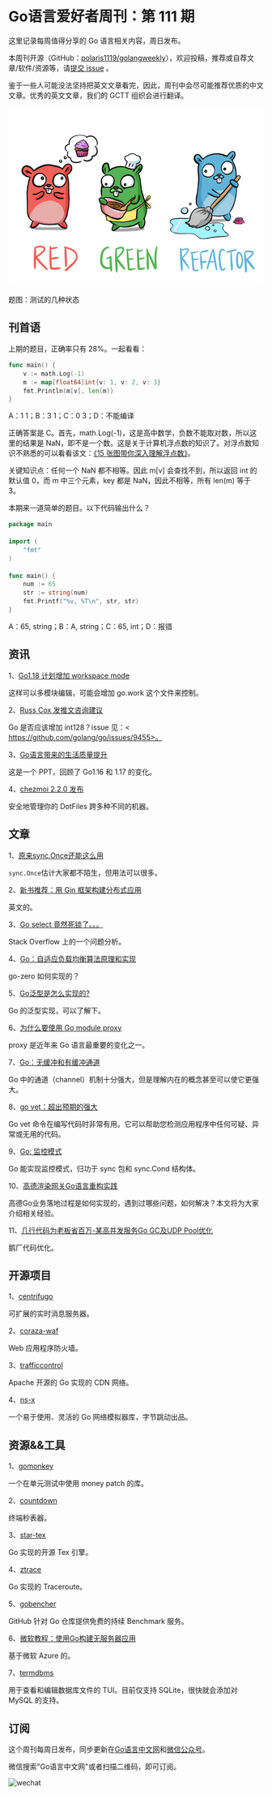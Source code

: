 # Go语言爱好者周刊：第 111 期

这里记录每周值得分享的 Go 语言相关内容，周日发布。

本周刊开源（GitHub：[polaris1119/golangweekly](https://github.com/polaris1119/golangweekly)），欢迎投稿，推荐或自荐文章/软件/资源等，请[提交 issue](https://github.com/polaris1119/golangweekly/issues) 。

鉴于一些人可能没法坚持把英文文章看完，因此，周刊中会尽可能推荐优质的中文文章。优秀的英文文章，我们的 GCTT 组织会进行翻译。

![](imgs/issue111/cover.png)

题图：测试的几种状态

## 刊首语

上期的题目，正确率只有 28%。一起看看：

```go
func main() {
    v := math.Log(-1)
    m := map[float64]int{v: 1, v: 2, v: 3}
    fmt.Println(m[v], len(m))
}
```

A：1 1；B：3 1；C：0 3；D：不能编译

正确答案是 C。首先，math.Log(-1)，这是高中数学，负数不能取对数，所以这里的结果是 NaN，即不是一个数。这是关于计算机浮点数的知识了。对浮点数知识不熟悉的可以看看该文：[《15 张图带你深入理解浮点数》](https://mp.weixin.qq.com/s/BmXbChq3RVRmdGNgfxLyvw)。

关键知识点：任何一个 NaN 都不相等。因此 m[v] 会查找不到，所以返回 int 的默认值 0，而 m 中三个元素，key 都是 NaN，因此不相等，所有 len(m) 等于 3。

本期来一道简单的题目。以下代码输出什么？

```go
package main

import (
	"fmt"
)

func main() {
	num := 65
	str := string(num)
	fmt.Printf("%v, %T\n", str, str)
}
```

A：65, string；B：A, string；C：65, int；D：报错

## 资讯

1、[Go1.18 计划增加 workspace mode](https://github.com/golang/go/issues/45713)

这样可以多模块编辑，可能会增加 go.work 这个文件来控制。

2、[Russ Cox 发推文咨询建议](https://twitter.com/_rsc/status/1433128358683029506)

Go 是否应该增加 int128？issue 见：< https://github.com/golang/go/issues/9455>。

3、[Go语言带来的生活质量提升](https://docs.google.com/presentation/d/1sBXrDYiSCPVBeguQbCJebxIVptjTFKjGOBsElkbp040/edit?resourcekey=0-TM-u9xTZZHUyt3-y9-tZow)

这是一个 PPT，回顾了 Go1.16 和 1.17 的变化。

4、[chezmoi 2.2.0 发布](https://github.com/twpayne/chezmoi)

安全地管理你的 DotFiles 跨多种不同的机器。

## 文章

1、[原来sync.Once还能这么用](https://mp.weixin.qq.com/s/JcZi8GjA_sn_Oo74bqvipg)

`sync.Once`估计大家都不陌生，但用法可以很多。

2、[新书推荐：用 Gin 框架构建分布式应用](https://mp.weixin.qq.com/s/geFEA3ydBiB6nwMJwJ_dQw)

英文的。

3、[Go select 竟然死锁了。。。](https://mp.weixin.qq.com/s/YB_mBJMAmRruNrb4NPy8sw)

Stack Overflow 上的一个问题分析。

4、[Go：自适应负载均衡算法原理和实现](https://mp.weixin.qq.com/s/BiJyD7V8yEFjKyCFXo3PPg)

go-zero 如何实现的？

5、[Go泛型是怎么实现的?](https://colobu.com/2021/08/30/how-is-go-generic-implemented/)

Go 的泛型实现，可以了解下。

6、[为什么要使用 Go module proxy](https://mp.weixin.qq.com/s/2XfBNSbllD4AzSd3yAihdg)

proxy 是近年来 Go 语言最重要的变化之一。

7、[Go：无缓冲和有缓冲通道](https://mp.weixin.qq.com/s/WvlVQuyMsPQzWJqBW6qQ_g)

Go 中的通道（channel）机制十分强大，但是理解内在的概念甚至可以使它更强大。

8、[go vet：超出预期的强大](https://mp.weixin.qq.com/s/6Q5SqkpPUaR2JXipt1sDEA)

Go vet 命令在编写代码时非常有用。它可以帮助您检测应用程序中任何可疑、异常或无用的代码。

9、[Go: 监控模式](https://mp.weixin.qq.com/s/vkLfBYHh-zUpT78AeIsp9Q)

Go 能实现监控模式，归功于 sync 包和 sync.Cond 结构体。

10、[高德渲染网关Go语言重构实践](https://mp.weixin.qq.com/s/i9da19Z9MU5ENZ572P87rw)

高德Go业务落地过程是如何实现的，遇到过哪些问题，如何解决？本文将为大家介绍相关经验。

11、[几行代码为老板省百万-某高并发服务Go GC及UDP Pool优化](https://mp.weixin.qq.com/s/YAz5NyiNWJCMlGsJRTAaxw)

鹅厂代码优化。

## 开源项目

1、[centrifugo](https://github.com/centrifugal/centrifugo)

可扩展的实时消息服务器。

2、[coraza-waf](https://github.com/jptosso/coraza-waf)

Web 应用程序防火墙。

3、[trafficcontrol](https://github.com/apache/trafficcontrol)

Apache 开源的 Go 实现的 CDN 网络。

4、[ns-x](https://github.com/bytedance/ns-x)

一个易于使用、灵活的 Go 网络模拟器库，字节跳动出品。

## 资源&&工具

1、[gomonkey](https://github.com/agiledragon/gomonkey)

一个在单元测试中使用 money patch 的库。

2、[countdown](https://github.com/antonmedv/countdown)

终端秒表器。

3、[star-tex](https://git.sr.ht/~sbinet/star-tex)

Go 实现的开源 Tex 引擎。

4、[ztrace](https://github.com/zartbot/ztrace)

Go 实现的 Traceroute。

5、[gobencher](https://github.com/marketplace/gobencher)

GitHub 针对 Go 仓库提供免费的持续 Benchmark 服务。

6、[微软教程：使用Go构建无服务器应用](https://docs.microsoft.com/zh-cn/learn/modules/serverless-go/)

基于微软 Azure 的。

7、[termdbms](https://github.com/mathaou/termdbms)

用于查看和编辑数据库文件的 TUI。目前仅支持 SQLite，很快就会添加对 MySQL 的支持。

## 订阅

这个周刊每周日发布，同步更新在[Go语言中文网](https://studygolang.com/go/weekly)和[微信公众号](https://weixin.sogou.com/weixin?query=Go%E8%AF%AD%E8%A8%80%E4%B8%AD%E6%96%87%E7%BD%91)。

微信搜索"Go语言中文网"或者扫描二维码，即可订阅。

![wechat](imgs/wechat.png)
